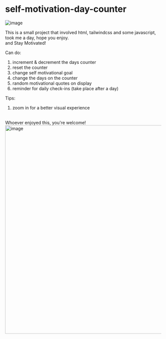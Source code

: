 # self-motivation-day-counter
![image](https://user-images.githubusercontent.com/97422448/209242656-95dbb4b3-e626-4ca4-a344-4de2975ca614.png)

This is a small project that involved html,
tailwindcss and some javascript,<br />
took me a day, hope you enjoy.<br />
and Stay Motivated!

Can do:

1. increment & decrement the days counter
2. reset the counter
3. change self motivational goal
4. change the days on the counter
5. random motivational quotes on display
6. reminder for daily check-ins (take place after a day)

Tips:

1. zoom in for a better visual experience
<br />
Whoever enjoyed this, you're welcome!
<img width="673" alt="image" src="https://user-images.githubusercontent.com/97422448/210122977-7486f554-fe1a-4d52-8e4c-9b34597ea5f8.png">

